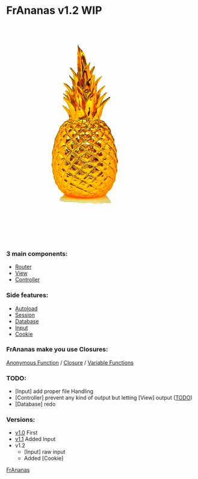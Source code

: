 # FrAnanas v1.2 WIP
![frananas](frananas.png)

### 3 main components:
* [Router](/core/router/README.md)
* [View](/core/view/README.md)
* [Controller](/core/controller/README.md)

### Side features:
* [Autoload](/core/autoload/README.md)
* [Session](/core/session/README.md)
* [Database](/core/database/README.md)
* [Input](/core/input/README.md)
* [Cookie](/core/cookie/README.md)

### FrAnanas make you use Closures:
[Anonymous Function](http://php.net/manual/en/functions.anonymous.php)
/
[Closure](http://php.net/manual/en/class.closure.php)
/
[Variable Functions](http://php.net/manual/en/functions.variable-functions.php)

### TODO:
* [Input] add proper file Handling
* [Controller] prevent any kind of output but letting [View] output ([TODO](http://us3.php.net/manual/en/ref.outcontrol.php))
* [Database] redo

### Versions:
* [v1.0](https://github.com/Doc0160/FrAnanas/tree/v1.0) First
* [v1.1](https://github.com/Doc0160/FrAnanas/tree/v1.1) Added Input
* v1.2
    * [Input] raw input
    * Added [Cookie]

[FrAnanas](/README.md)

